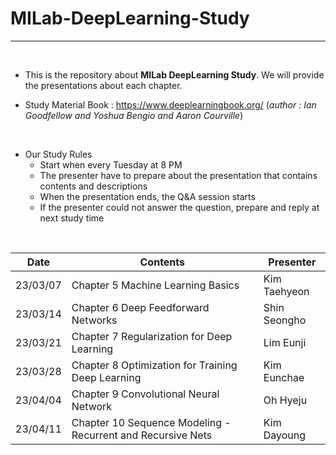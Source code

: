 # MILab-DeepLearning-Study
-----

<br/>

- This is the repository about **MILab DeepLearning Study**. We will provide the presentations about each chapter.

- Study Material Book : https://www.deeplearningbook.org/ (*author : Ian Goodfellow and Yoshua Bengio and Aaron Courville*)

<br/>

- Our Study Rules
  - Start when every Tuesday at 8 PM
  - The presenter have to prepare about the presentation that contains contents and descriptions
  - When the presentation ends, the Q&A session starts
  - If the presenter could not answer the question, prepare and reply at next study time

<br/>

| Date | Contents | Presenter |
|------|----------|-----------|
| 23/03/07 | Chapter 5 Machine Learning Basics | Kim Taehyeon |
| 23/03/14 | Chapter 6 Deep Feedforward Networks | Shin Seongho |
| 23/03/21 | Chapter 7 Regularization for Deep Learning | Lim Eunji |
| 23/03/28 | Chapter 8 Optimization for Training Deep Learning | Kim Eunchae |
| 23/04/04 | Chapter 9 Convolutional Neural Network | Oh Hyeju |
| 23/04/11 | Chapter 10 Sequence Modeling - Recurrent and Recursive Nets | Kim Dayoung |
